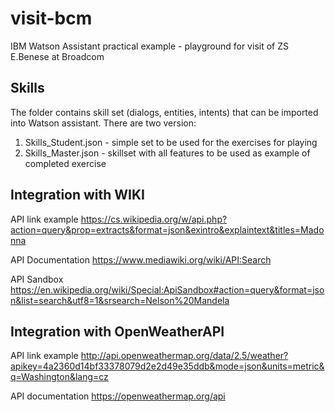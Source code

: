 # visit-bcm
IBM Watson Assistant practical example - playground for visit of ZS E.Benese at Broadcom

## Skills
The folder contains skill set (dialogs, entities, intents) that can be imported into Watson assistant. There are two version:

1. Skills_Student.json - simple set to be used for the exercises for playing 
2. Skills_Master.json - skillset with all features to be used as example of completed exercise

## Integration with WIKI

API link example https://cs.wikipedia.org/w/api.php?action=query&prop=extracts&format=json&exintro&explaintext&titles=Madonna

API Documentation https://www.mediawiki.org/wiki/API:Search

API Sandbox https://en.wikipedia.org/wiki/Special:ApiSandbox#action=query&format=json&list=search&utf8=1&srsearch=Nelson%20Mandela


## Integration with OpenWeatherAPI

API link example
 http://api.openweathermap.org/data/2.5/weather?apikey=4a2360d14bf33378079d2e2d49e35ddb&mode=json&units=metric&q=Washington&lang=cz

API documentation
https://openweathermap.org/api
